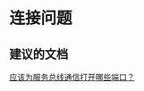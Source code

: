 <properties
    pageTitle="connectivity issues"
    description="连接问题"
    service="microsoft.servicebus"
    resource="namespaces"
    authors="aashu"
    displayOrder=""
    selfHelpType="generic"
    supportTopicIds="32421022"
    resourceTags=""
    productPesIds="13186"
    cloudEnvironments="public"
/>


# 连接问题

## **建议的文档**
[应该为服务总线通信打开哪些端口？](https://msdn.microsoft.com/library/mt723402(Azure.100).aspx)



<!--HONumber=Jul16_HO4-->


